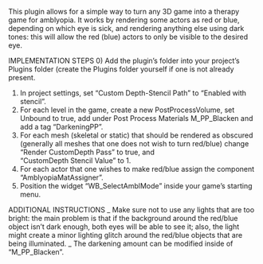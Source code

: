 This plugin allows for a simple way to turn any 3D game into a therapy game for amblyopia. It works by rendering some actors as red or blue, depending on which eye is sick, and rendering anything else using dark tones: this will allow the red (blue) actors to only be visible to the desired eye.

IMPLEMENTATION STEPS
0) Add the plugin’s folder into your project’s Plugins folder (create the Plugins folder yourself if one is not already present.
1) In project settings, set “Custom Depth-Stencil Path” to “Enabled with stencil”.
2) For each level in the game, create a new PostProcessVolume, set Unbound to true, add under Post Process Materials M_PP_Blacken and add a tag “DarkeningPP”.
3) For each mesh (skeletal or static) that should be rendered as obscured (generally all meshes that one does not wish to turn red/blue) change “Render CustomDepth Pass” to true, and     
   “CustomDepth Stencil Value” to 1.
4) For each actor that one wishes to make red/blue assign the component “AmblyopiaMatAssigner”.
5) Position the widget “WB_SelectAmblMode” inside your game’s starting menu.

ADDITIONAL INSTRUCTIONS
_ Make sure not to use any lights that are too bright: the main problem is that if the background around the red/blue object isn’t dark enough, both eyes will be able to see it; also, the 
   light might create a minor lighting glitch around the red/blue objects that are being illuminated.
_ The darkening amount can be modified inside of “M_PP_Blacken”.

